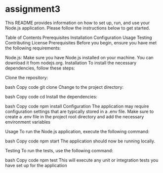 # assignment3
This README provides information on how to set up, run, and use your Node.js application. Please follow the instructions below to get started.

Table of Contents
Prerequisites
Installation
Configuration
Usage
Testing
Contributing
License
Prerequisites
Before you begin, ensure you have met the following requirements:

Node.js: Make sure you have Node.js installed on your machine. You can download it from nodejs.org.
Installation
To install the necessary dependencies, follow these steps:

Clone the repository:

bash
Copy code
git clone <repository-url>
Change to the project directory:

bash
Copy code
cd <project-directory>
Install the dependencies:

bash
Copy code
npm install
Configuration
The application may require configuration settings that are typically stored in a .env file. Make sure to create a .env file in the project root directory and add the necessary environment variables

Usage
To run the Node.js application, execute the following command:

bash
Copy code
npm start
The application should now be running locally.

Testing
To run the tests, use the following command:

bash
Copy code
npm test
This will execute any unit or integration tests you have set up for the application
